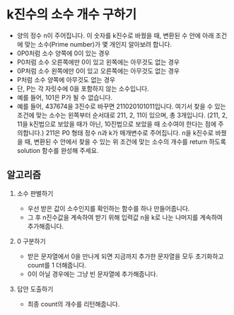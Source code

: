 # k진수의 소수 개수 구하기
   - 양의 정수 n이 주어집니다. 이 숫자를 k진수로 바꿨을 때, 변환된 수 안에 아래 조건에 맞는 소수(Prime number)가 몇 개인지 알아보려 합니다.
   - 0P0처럼 소수 양쪽에 0이 있는 경우
   - P0처럼 소수 오른쪽에만 0이 있고 왼쪽에는 아무것도 없는 경우
   - 0P처럼 소수 왼쪽에만 0이 있고 오른쪽에는 아무것도 없는 경우
   - P처럼 소수 양쪽에 아무것도 없는 경우
   - 단, P는 각 자릿수에 0을 포함하지 않는 소수입니다.
   - 예를 들어, 101은 P가 될 수 없습니다.
   - 예를 들어, 437674을 3진수로 바꾸면 211020101011입니다. 여기서 찾을 수 있는 조건에 맞는 소수는 왼쪽부터 순서대로 211, 2, 11이 있으며, 총 3개입니다. (211, 2, 11을 k진법으로 보았을 때가 아닌, 10진법으로 보았을 때 소수여야 한다는 점에 주의합니다.) 211은 P0 형태 정수 n과 k가 매개변수로 주어집니다. n을 k진수로 바꿨을 때, 변환된 수 안에서 찾을 수 있는 위 조건에 맞는 소수의 개수를 return 하도록 solution 함수를 완성해 주세요.

## 알고리즘

1. 소수 판별하기
   - 우선 받은 값이 소수인지를 확인하는 함수를 하나 만들어줍니다.
   - 그 후 n진수값을 계속하여 받기 위해 입력값 n을 k로 나눈 나머지를 계속하여 추가해줍니다.

2. 0 구분하기
   - 받은 문자열에서 0을 만나게 되면 지금까지 추가한 문자열을 모두 초기화하고 count를 1 더해줍니다.
   - 0이 아닐 경우에는 그냥 빈 문자열에 추가해줍니다.

3. 답안 도출하기
   - 최종 count의 개수를 리턴해줍니다.


